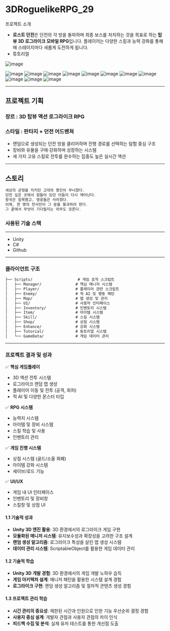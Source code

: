 # 3DRoguelikeRPG_29
 
프로젝트 소개

- **로스트 던전**은 던전의 각 방을 돌파하며 최종 보스를 처치하는 것을 목표로 하는 **탑뷰 3D 로그라이크 모바일 RPG**입니다. 플레이어는 다양한 스킬과 능력 강화를 통해 매 스테이지마다 새롭게 도전하게 됩니다.
- 튜토리얼
    
![image](https://github.com/user-attachments/assets/cd7e5280-55a1-4ca4-b5b2-07a79c6ff746)

![image](https://github.com/user-attachments/assets/46e1f83d-10ed-4f01-b004-8be8526b5d16)
![image](https://github.com/user-attachments/assets/bfc396c9-0b00-40cb-bf66-a39c1473cb67)
![image](https://github.com/user-attachments/assets/983712cf-70c1-4edb-98ac-050d3160dc4d)
![image](https://github.com/user-attachments/assets/a552ecac-271a-4743-a5f7-053b6bd9f802)
![image](https://github.com/user-attachments/assets/9f4279cb-be7c-4bbf-97c6-d1d403d06449)
![image](https://github.com/user-attachments/assets/09f76dea-0c0c-4773-8e03-dd5b2ab95198)
![image](https://github.com/user-attachments/assets/6ed53a91-3185-47d2-9ac2-f4ad865fe7f3)
![image](https://github.com/user-attachments/assets/7321b679-bd85-4272-a499-59407b7b4989)
![image](https://github.com/user-attachments/assets/825ca2d7-400f-4076-b7e5-500d5f5349b7)
![image](https://github.com/user-attachments/assets/3a8d08d2-ed14-4494-b72c-24492590f2d9)
![image](https://github.com/user-attachments/assets/698c9d40-3f9c-46c0-95af-80094fc17a5c)


---

## 프로젝트 기획

### 장르 : 3D 탑뷰 액션 로그라이크 RPG

### 스타일 : 판타지 + 던전 어드벤쳐

- 랜덤으로 생성되는 던전 방을 클리어하며 진행 경로를 선택하는 탐험 중심 구조
- 장비와 유물을 구매·강화하며 성장하는 시스템
- 세 가지 고유 스킬로 전투를 완수하는 집중도 높은 실시간 액션

---

## 스토리

```jsx
세상의 균형을 지키던 고대의 봉인이 무너졌다.
던전 깊은 곳에서 잠들어 있던 어둠이 다시 깨어난다.
왕국은 침묵했고, 영웅들은 사라졌다.
이제, 한 명의 전사만이 그 문을 통과하려 한다.
그 끝에서 무엇이 기다릴지는 아무도 모른다.
```

### 사용된 기술 스택

---

- Unity
- C#
- Github

---

### 클라이언트 구조

```markdown
├── Scripts/                    # 게임 로직 스크립트
│   ├── Manager/               # 핵심 매니저 시스템
│   ├── Player/                # 플레이어 관련 스크립트
│   ├── Enemy/                 # 적 AI 및 행동 패턴
│   ├── Map/                   # 맵 생성 및 관리
│   ├── UI/                    # 사용자 인터페이스
│   ├── Inventory/             # 인벤토리 시스템
│   ├── Item/                  # 아이템 시스템
│   ├── Skill/                 # 스킬 시스템
│   ├── Shop/                  # 상점 시스템
│   ├── Enhance/               # 강화 시스템
│   ├── Tutorial/              # 튜토리얼 시스템
│   └── GameData/              # 게임 데이터 관리
```

---

### 프로젝트 결과 및 성과
✅ **핵심 게임플레이**
- 3D 액션 전투 시스템
- 로그라이크 랜덤 맵 생성
- 플레이어 이동 및 전투 (공격, 회피)
- 적 AI 및 다양한 몬스터 타입

✅ **RPG 시스템**
- 능력치 시스템
- 아이템 및 장비 시스템
- 스킬 학습 및 사용
- 인벤토리 관리

✅ **게임 진행 시스템**
- 상점 시스템 (골드/소울 화폐)
- 아이템 강화 시스템
- 세이브/로드 기능

✅ **UI/UX**
- 게임 내 UI 인터페이스
- 인벤토리 및 장비창
- 스킬창 및 상점 UI

#### 1.1 기술적 성과
- **Unity 3D 엔진 활용**: 3D 환경에서의 로그라이크 게임 구현
- **모듈화된 매니저 시스템**: 유지보수성과 확장성을 고려한 구조 설계
- **랜덤 생성 알고리즘**: 로그라이크 특성을 살린 맵 생성 시스템
- **데이터 관리 시스템**: ScriptableObject를 활용한 게임 데이터 관리

#### 1.2 기술적 학습
- **Unity 3D 개발 경험**: 3D 환경에서의 게임 개발 노하우 습득
- **게임 아키텍처 설계**: 매니저 패턴을 활용한 시스템 설계 경험
- **로그라이크 구현**: 랜덤 생성 알고리즘 및 절차적 콘텐츠 생성 경험

#### 1.3 프로젝트 관리 학습
- **시간 관리의 중요성**: 제한된 시간과 인원으로 인한 기능 우선순위 결정 경험
- **사용자 중심 설계**: 개발자 관점과 사용자 관점의 차이 인식
- **피드백 수집 및 분석**: 실제 유저 테스트를 통한 개선점 도출
